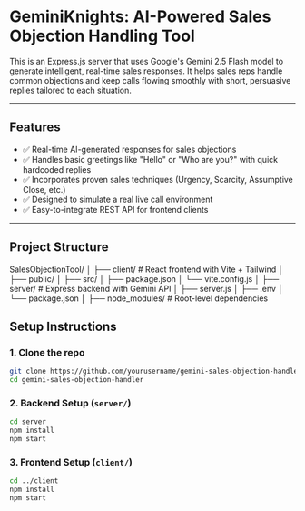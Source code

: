# GeminiKnights: AI-Powered Sales Objection Handling Tool

This is an Express.js server that uses Google's Gemini 2.5 Flash model to generate intelligent, real-time sales responses. It helps sales reps handle common objections and keep calls flowing smoothly with short, persuasive replies tailored to each situation.

---

## Features

- ✅ Real-time AI-generated responses for sales objections
- ✅ Handles basic greetings like "Hello" or "Who are you?" with quick hardcoded replies
- ✅ Incorporates proven sales techniques (Urgency, Scarcity, Assumptive Close, etc.)
- ✅ Designed to simulate a real live call environment
- ✅ Easy-to-integrate REST API for frontend clients

---

## Project Structure

SalesObjectionTool/
│
├── client/ # React frontend with Vite + Tailwind
│ ├── public/
│ ├── src/
│ ├── package.json
│ └── vite.config.js
│
├── server/ # Express backend with Gemini API
│ ├── server.js
│ ├── .env
│ └── package.json
│
├── node_modules/ # Root-level dependencies


## Setup Instructions

### 1. Clone the repo

```bash
git clone https://github.com/yourusername/gemini-sales-objection-handler.git
cd gemini-sales-objection-handler
```

### 2. Backend Setup (`server/`)

```bash
cd server
npm install
npm start
```

### 3. Frontend Setup (`client/`)

```bash
cd ../client
npm install
npm start
```
